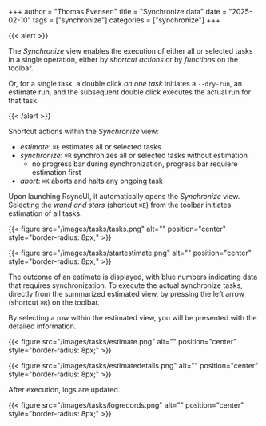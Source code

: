 +++
author = "Thomas Evensen"
title =  "Synchronize data"
date = "2025-02-10"
tags = ["synchronize"]
categories = ["synchronize"]
+++

{{< alert >}}

The *Synchronize* view enables the execution of either all or selected tasks in a single operation, either by *shortcut actions* or by *functions* on the toolbar.

Or, for a single task, a double click *on one task* initiates a `--dry-run`, an estimate run, and the subsequent double click executes the actual run for that task.

{{< /alert >}}

Shortcut actions within the *Synchronize* view:

- *estimate*: `⌘E` estimates all or selected tasks
- *synchronize*: `⌘R` synchronizes all or selected tasks without estimation
  - no progress bar during synchronization, progress bar requiere estimation first
- *abort*: `⌘K` aborts and halts any ongoing task

Upon launching RsyncUI, it automatically opens the *Synchronize* view. Selecting the *wand and stars* (shortcut `⌘E`) from the toolbar initiates estimation of all tasks.

{{< figure src="/images/tasks/tasks.png" alt="" position="center" style="border-radius: 8px;" >}}

{{< figure src="/images/tasks/startestimate.png" alt="" position="center" style="border-radius: 8px;" >}}

The outcome of an estimate is displayed, with blue numbers indicating data that requires synchronization. To execute the actual synchronize tasks, directly from the summarized estimated view, by pressing the left arrow (shortcut `⌘R`) on the toolbar.

By selecting a row within the estimated view, you will be presented with the detailed information.

{{< figure src="/images/tasks/estimate.png" alt="" position="center" style="border-radius: 8px;" >}}

{{< figure src="/images/tasks/estimatedetails.png" alt="" position="center" style="border-radius: 8px;" >}}

After execution, logs are updated.

{{< figure src="/images/tasks/logrecords.png" alt="" position="center" style="border-radius: 8px;" >}}
